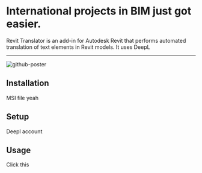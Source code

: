 # International projects in BIM just got easier.
Revit Translator is an add-in for Autodesk Revit that performs automated translation of text elements in Revit models.
It uses DeepL

---

![github-poster](https://github.com/Krachkovskii/RevitTranslator/assets/117347760/34d3c2e5-4887-45ca-9d2a-754ee7dc71a2)

## Installation
MSI file yeah

## Setup
Deepl account

## Usage
Click this

